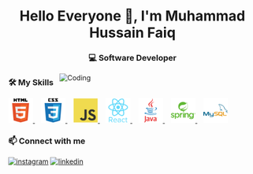<h1 align="center">Hello Everyone 👋, I'm Muhammad Hussain Faiq</h1>
<h3 align="center">💻 Software Developer</h3>

<img align="right" width="400" src="https://cdn.dribbble.com/users/730703/screenshots/6581243/avento.gif" alt="Coding" />

### 🛠 My Skills

<p>
  <a href="https://www.w3.org/html/" target="_blank" rel="noreferrer" style="margin-right: 12px;">
    <img src="https://raw.githubusercontent.com/devicons/devicon/master/icons/html5/html5-original-wordmark.svg" alt="html5" width="50" height="50" />
  </a>
  <a href="https://www.w3schools.com/css/" target="_blank" rel="noreferrer" style="margin-right: 12px;">
    <img src="https://raw.githubusercontent.com/devicons/devicon/master/icons/css3/css3-original-wordmark.svg" alt="css3" width="50" height="50" />
  </a>
  <a href="https://developer.mozilla.org/en-US/docs/Web/JavaScript" target="_blank" rel="noreferrer" style="margin-right: 12px;">
    <img src="https://raw.githubusercontent.com/devicons/devicon/master/icons/javascript/javascript-original.svg" alt="javascript" width="50" height="50" />
  </a>
  <a href="https://reactjs.org/" target="_blank" rel="noreferrer" style="margin-right: 12px;">
    <img src="https://raw.githubusercontent.com/devicons/devicon/master/icons/react/react-original-wordmark.svg" alt="react" width="50" height="50" />
  </a>
  <a href="https://www.java.com/" target="_blank" rel="noreferrer" style="margin-right: 12px;">
    <img src="https://raw.githubusercontent.com/devicons/devicon/master/icons/java/java-original-wordmark.svg" alt="java" width="50" height="50" />
  </a>
  <a href="https://spring.io/projects/spring-boot" target="_blank" rel="noreferrer" style="margin-right: 12px;">
    <img src="https://raw.githubusercontent.com/devicons/devicon/master/icons/spring/spring-original-wordmark.svg" alt="spring boot" width="50" height="50" />
  </a>
  <a href="https://www.mysql.com/" target="_blank" rel="noreferrer" style="margin-right: 12px;">
    <img src="https://raw.githubusercontent.com/devicons/devicon/master/icons/mysql/mysql-original-wordmark.svg" alt="mysql" width="50" height="50" />
  </a>
</p>

### 📫 Connect with me

[<img src="https://img.shields.io/badge/Instagram-E4405F?style=for-the-badge&logo=instagram&logoColor=white" alt="instagram" height="30">](https://instagram.com/faa.iiqq)
[<img src="https://img.shields.io/badge/LinkedIn-0A66C2?style=for-the-badge&logo=linkedin&logoColor=white" alt="linkedin" height="30">](https://linkedin.com/in/hussainfaiq)

